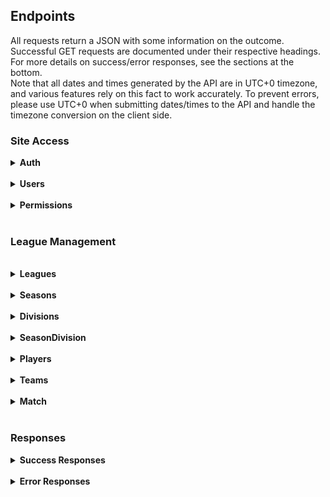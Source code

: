 <h2>Endpoints</h2>
All requests return a JSON with some information on the outcome. Successful GET requests are documented under their 
respective headings. For more details on success/error responses, see the sections at the bottom.
<br>
Note that all dates and times generated by the API are in UTC+0 timezone, and various features rely on this fact to 
work accurately. To prevent errors, please use UTC+0 when submitting dates/times to the API and handle the timezone 
conversion on the client side.
<h3>Site Access</h3>
<details>
<summary><b>Auth</b></summary>
The API has a two key system for authorization. An app key required for all requests, and a user key required for 
requests that are sensitive to user authentication (i.e. changing account details).  
The key is sent in the request header as a Bearer token.
<pre>
Authorization: Bearer AUTH_TOKEN
</pre>
The app key is require for all requests (except for authenticating user details and getting the user key). 
App keys are currently provided by the developer manually and expire after 3 months. 
A valid app key can be used to generate a new key, replacing the old one and resetting the expiry.

The user key is used to authenticate a specific user, and can be retreived by using the API request below. 
For requests requiring a user key, append it directly to the app key when making your request. Total key length 
should be 66 characters.

<details>
<summary>
<code>POST /api/tokens/user</code>
</summary>
Requests an auth token for a user, provided a valid username and password. Returns 401 error if unauthorized.<br>
Username:password should be submitted using a Basic Authorization header and DOES NOT require an app code<br>
Tokens expire after 14 days unless otherwise specified.
<pre>{
    "token": "a3b67df3547a49e6cd338a05c442d666"
}</pre>
</details>
<details>
<summary>
<code>DELETE /api/tokens/user</code>
</summary>
Revokes the auth token of the current user. <b>Requires user auth token</b><br>
Useful for logging a user out<br>
</details>
<details>
<summary>
<code>POST /api/tokens/user/validate</code>
</summary>
Checks if user auth token submitted is still valid. <b>Requires user auth token</b><br>
Useful for checking if user is logged in. Returns <code>403 FORBIDDEN</code> if token is not valid.<br>
<pre>{
    "user": 2,
    "expires": "Tue, 26 Mar 2024 03:16:34 GMT",
    "_links": {
        "user": "/api/users/2"
    }
}
</pre>
</details>
<details>
<summary>
<code>GET /api/tokens/app</code>
</summary>
Gets the token and expiry date of the current app token.<br>
Since it requires a valid app token to access, 
and only gives details on that token, only really useful for getting the expiry date<br>

<pre>{
    "expiry": "Tue, 23 Apr 2024 23:02:17 GMT",
    "token": "4ded8ce3796b368e93c5f87d36a7def051"
}
</pre>
</details>
<details>
<summary>
<code>POST /api/tokens/app</code>
</summary>
Requests a new app token and resets the expiry date.<br>
Requires a valid app token to access, 
and cannot be used to reset another authorized app's token.<br>
<pre>{
    "expiry": "Tue, 23 Apr 2024 23:02:17 GMT",
    "token": "4ded8ce3796b368e93c5f87d36a7def051"
}
</pre>
</details>
</details>
<br><details>
<summary><b>Users</b></summary>
<ul>
<details>
<summary><u>General</u></summary>
<ul>
<details>
    <summary><code>GET /api/users</code></summary>
    Gets list of all users. Optional args and defaults:<code>page=1, per_page=10 (max 100)</code>
    <pre>
{
    "items": [
        { ... user resource ... },
        { ... user resource ... },
        ...
    ],
    "_meta": {
        "page": 1,
        "per_page": 10,
        "total_pages": 20,
        "total_items": 195
    },
    "_links:" {
        "self": ".../api/users?page=1",
        "next": ".../api/users?page=2",
        "prev": null
    }
}</pre>
</details>
<details>
    <summary><code>GET /api/users/{id}</code></summary>
    Gets the user data of a user specified by their user id. The list of permissions in this result returns the keys 
only. For a full list see <code>GET /api/users/{int:id}/permissions</code><br>
<code>email</code> is only returned if that user's token is submitted in the request
    <pre>{
    "id": 1,
    "username": "Admin",
    "email": "admin@email.com", # only returned if the user requested their own data
    "player": 1,
    "discord": 34234523452345,
    "permissions": [
        "admin"
    ],
    "matches_streamed": 0,
    "matches_reviewed": 0,
    "reset_pass": false,
    "_links": {
        "self": "/api/users/1",
        "player": "/api/players/1",
        "discord": "/api/users/1/discord",
        "permissions": "/api/users/1/permissions",
        "matches_streamed": "/api/users/1/matches_streamed",
        "matches_reviewed": "/api/users/1/matches_reviewed",
    }
}</pre>
</details>
<details>
<summary><code>POST /api/users</code></summary>
Creates a new user. Returns a <code>201 CREATED</code>
<pre>
{
    "username": string, must be unique,
    "email": string, must be unique,
    "password: string
}</pre>
</details>
<details>
<summary><code>PUT /api/users/{int:id}</code></summary>
<b>Requires user auth token</b> - users are only authorized to change their own details<br>
Modifies a user. Returns <code>200 OK</code><br>
<pre># <em>italicised</em> fields are optional 
{
    <em>"username": "Admin"</em>,
    <em>"email": "admin@email.com"</em>
}</pre>
</details>
</ul>
</details>
<details>
<summary><u>Passwords</u></summary>
<ul>
<details>
<summary><code>POST /api/users/{id}/new_password</code></summary>
<b>Requires user auth token</b> - users are only authorized to change their own details<br>
Changes the users password. 
This will also set the re-issue the user token and set the <code>reset_pass</code> field on the user to False.<br>
Response is the new token.
<pre>{
    "password": "newpassword"
}</pre>
</details>
<details>
<summary><code>POST /api/users/forgot_password</code></summary>
Requests a reset password email for the specified user. Specify the user by either <code>username</code> 
or <code>email</code> field. Only one is required. On success will send a password reset token to the users email, 
which can be used to receive a temporary token. <br>
<pre>{
    "_links": {
        "user": "/api/users/2"
    },
    "result": "success",
    "user": 2
}</pre>
</details>
<details>
<summary><code>GET /api/users/forgot_password/{temp_token}</code></summary>
Uses a temporary token sent to a user via email to get a temporary auth token. This will revoke the current token for
that user, and set an expiry on the new token of 5 minutes. Will also set a <code>reset_pass</code> boolean to true on that user. It is recommended to force the user to change their
password after doing this.<br>
<pre>{
    "expires": "Mon, 25 Mar 2024 04:01:56 GMT",
    "token": "e392ae1467472ee8a591a11915f723b0"
}
</pre>
</details>
</ul>
</details>
<details>
<summary><u>Permissions</u></summary>
<ul>
<details>
<summary><code>GET /api/users/{id}/permissions</code></summary>
Gets a detailed list of the users permissions
<pre>{
    "username": "Admin",
    "permissions": [
        {
            "id": 1,
            "key": "team_mgr",
            "description": "Team Manager",
            "modifiers": {
                'team': 1
            },
            "_links": {
                "self": "/api/permissions/1"
            }
        }
    ],
    "_links": {
        "self": "/api/users/1/permissions"
    }
}</pre>
</details>
<details>
<summary><code>POST /api/users/{id}/permissions</code></summary>
Gives the user the permission defined by field <code>key</code>.<br>
Success returns <code>201 CREATED</code>
<pre>{
    'key': 'admin',
    'modifiers': { # insert modifiers as a json }
}</pre>
</details>
<details>
<summary><code>PUT /api/users/{id}/permissions</code></summary>
Updates the additional modifiers for user specified by {id} and the permission defined by field <code>key</code>.
<b>Overrides the modifiers tag completely with the new input</b>
<pre>{
    'key': 'admin',
    'modifiers': { # insert modifiers as a json }
}</pre>
</details>
<details>
<summary><code>POST /api/users/{id}/permissions/revoke</code></summary>
Revokes the permission specified by <code>key</code>  for user specified by {id}
<pre>{
    'key': 'admin'
}</pre>
</details>
</ul>
</details>
<details>
<summary><u>Discord</u></summary>
<ul>
<details>
<summary><code>GET /api/users/{id}/discord</code></summary>
Gets the user's linked discord profile. If request sent including user auth code, will also return
the access and refresh tokens
<pre>{
    "user": "Haelnorr",
    "discord_id": "1230918231",
    "token_expiration": "Tue, 26 Mar 2024 03:16:34 GMT",
    "access_token": "132f4d1234df1234d123e4213df234f",
    "refresh_token": "12387n293mo4if28734j9rm28d34r",
    "_links": {
        "self": "/api/users/2/discord",
        "user": "/api/users/2"
    }
}</pre>
</details>
<details>
<summary><code>POST /api/users/{id}/discord</code></summary>
Creates a new entry in the database recording the users discord information. User must be authenticated.<br>
<pre>{
    'discord_id': '123491203481209348123',
    'access_token': '31r234d123ecdx134fe234d',
    'refresh_token': '12w1ce2f234cs243ew',
    'expires_in': 604800
}</pre>
</details>
<details>
<summary><code>PUT /api/users/{id}/discord</code></summary>
Update a users discord information. User must be authenticated.
<pre># All fields optional
{
    'discord_id': '123491203481209348123',
    'access_token': '31r234d123ecdx134fe234d',
    'refresh_token': '12w1ce2f234cs243ew',
    'expires_in': 604800
}</pre>
</details>
<details>
<summary><code>DELETE /api/users/{id}/discord</code></summary>
Removes a users discord information. User must be authenticated. Returns <code>200 OK</code> on success
</details>
</ul>
</details>
<details>
<summary><u>Twitch</u></summary>
<ul>
<details>
<summary><code>GET /api/users/{id}/twitch</code></summary>
Gets the user's linked Twitch profile. If request sent including user auth code, will also return
the access and refresh tokens
<pre>{
    "user": "Haelnorr",
    "twitch_id": "1230918231",
    "token_expiration": "Tue, 26 Mar 2024 03:16:34 GMT",
    "access_token": "132f4d1234df1234d123e4213df234f",
    "refresh_token": "12387n293mo4if28734j9rm28d34r",
    "_links": {
        "self": "/api/users/2/twitch",
        "user": "/api/users/2"
    }
}</pre>
</details>
<details>
<summary><code>POST /api/users/{id}/twitch</code></summary>
Creates a new entry in the database recording the users twitch information. User must be authenticated. Returns <code>201 CREATED</code> on success<br>
<pre>{
    'twitch_id': '123491203481209348123',
    'access_token': '31r234d123ecdx134fe234d',
    'refresh_token': '12w1ce2f234cs243ew',
    'expires_in': 604800
}</pre>
</details>
<details>
<summary><code>PUT /api/users/{id}/twitch</code></summary>
Update a users twitch information. User must be authenticated. Returns <code>200 OK</code> on success
<pre># all fields optional
{
    'twitch_id': '123491203481209348123',
    'access_token': '31r234d123ecdx134fe234d',
    'refresh_token': '12w1ce2f234cs243ew',
    'expires_in': 604800
}</pre>
</details>
<details>
<summary><code>DELETE /api/users/{id}/twitch</code></summary>
Removes a users twitch information. User must be authenticated. Returns <code>200 OK</code> response on success
</details>
</ul>
</details>
</ul>


</details>
<br><details>
<summary><b>Permissions</b></summary>
This section is for requests regarding the permissions table. For assigning permissions to users, check the users section.
<ul>
<details>
<summary><code>GET /api/permissions/{id_or_key}</code></summary>
Returns a permission given its ID or unique key
<pre>{
    "id": 1,
    "key": "admin",
    "description": "Site Administrator",
    "users_count": 1,
    "_links": {
        "self": "/api/permissions/1"
    }
}</pre>
</details>
<details>
<summary><code>GET /api/permissions</code></summary>
Get a list of all permissions. Optional args and defaults:<code>page=1, per_page=10 (max 100)</code>
<pre>{
    "items": [
        { ... permission resource ... },
        { ... permission resource ... },
        ...
    ]
    "_meta": {
        "page": 1,
        "per_page": 10,
        "total_items": 1,
        "total_pages": 1
    },
    "_links": {
        "self": "/api/permissions?page=1&per_page=10",
        "next": null,
        "prev": null
    }
}</pre>
</details>
<details>
<summary><code>POST /api/permissions</code></summary>
Creates a new permission.
<pre># Italicised fields are optional
{
    'key': 'admin',
    <em>'description: 'Site Administrator'</em>
}</pre>
</details>
<details>
<summary><code>PUT /api/permissions/{id_or_key}</code></summary>
Updates an existing permission
<pre># Italicised fields are optional
{
    <em>'key': 'admin',</em>
    <em>'description: 'Site Administrator'</em>
}</pre>
</details>
<details>
<summary><code>GET /api/permissions/{id_or_key}/users</code></summary>
Lists all the users who have the specified permission
<pre>{
    "key": "admin",
    "permission": "Site Administrator",
    "users": [
        {
            "_links": {
                "self": "/api/users/1"
            },
            "id": 1,
            "username": "Admin"
        }
    ],
    "_links": {
        "self": "/api/permissions/1/users"
    }    
}</pre>
</details>
</ul>
</details>
<br>
<h3>League Management</h3>
<br><details>
<summary><b>Leagues</b></summary>
<ul>
<details>
<summary><code>GET /api/leagues</code></summary>
Returns a list of all leagues. Optional args and defaults:<code>page=1, per_page=10 (max 100)</code>
<pre>{
    "items": [
        { ... league item ... },
        { ... league item ... },
        ...
    ],
    "_meta": {
        "page": 1,
        "per_page": 10,
        "total_items": 2,
        "total_pages": 1
    },
    "_links": {
        "next": null,
        "prev": null,
        "self": "/api/leagues?page=1&per_page=10"
    }
}</pre>
</details>
<details>
<summary><code>GET /api/leagues/{id_or_acronym}</code></summary>
Returns a specified league
<pre>{
    "id": 1,
    "name": "Oceanic Slapshot League",
    "acronym": "OSL",
    "seasons_count": 18,
    "divisions_count": 3,
    "_links": {
        "self": "/api/leagues/1",
        "seasons": "/api/leagues/1/seasons",
        "divisions": "/api/leagues/1/divisions"
    }
}</pre>
</details>
<details>
<summary><code>POST /api/leagues</code></summary>
Creates a new league with the specified details.
<pre>{
    "name": "Oceanic Slapshot League",
    "acronym": "OSL"
}</pre>
<pre>{
    "id": 1,
    "name": "Oceanic Slapshot League",
    "acronym": "OSL",
    "seasons_count": 18,
    "divisions_count": 3,
    "_links": {
        "self": "/api/leagues/1",
        "seasons": "/api/leagues/1/seasons",
        "divisions": "/api/leagues/1/divisions"
    }
}</pre>
</details>
<details>
<summary><code>PUT /api/leagues/{id_or_acronym}</code></summary>
Updates a league with the specified details.
<pre># Italicised fields are optional
{
    <em>"name": "Oceanic Slapshot League",</em>
    <em>"acronym": "OSL"</em>
}</pre>
<pre>{
    "id": 1,
    "name": "Oceanic Slapshot League",
    "acronym": "OSL",
    "seasons_count": 18,
    "divisions_count": 3,
    "_links": {
        "self": "/api/leagues/1",
        "seasons": "/api/leagues/1/seasons",
        "divisions": "/api/leagues/1/divisions"
    }
}</pre>
</details>
<details>
<summary><code>GET /api/leagues/{id_or_acronym}/seasons</code></summary>
Gets a list of seasons in the specified league. Optional args and defaults: <code>page=1, per_page=10 (max 100)</code>
<pre>{
    "league": "Oceanic Slapshot League",
    "acronym": "OSL",
    "items": [
        { ... season item ... },
        { ... season item ... },
        ...
    ],
    "_meta": {
        "page": 1,
        "per_page": 10,
        "total_items": 18,
        "total_pages": 2
    },
    "_links": {
        "next": "/api/leagues/1/seasons?page=2&per_page=10",
        "prev": null,
        "self": "/api/leagues/1/seasons?page=1&per_page=10"
    }
}</pre>
</details>
<details>
<summary><code>GET /api/leagues/{id_or_acronym}/divisions</code></summary>
Gets a list of divisions in the specified league. Optional args and defaults: <code>page=1, per_page=10 (max 100)</code>
<pre>{
    "league": "Oceanic Slapshot League",
    "acronym": "OSL",
    "items": [
        { ... division item ... },
        { ... division item ... },
        ...
    ],
    "_meta": {
        "page": 1,
        "per_page": 10,
        "total_items": 3,
        "total_pages": 1
    },
    "_links": {
        "next": null,
        "prev": null,
        "self": "/api/leagues/1/divisions?page=1&per_page=10"
    }
}</pre>
</details>
</ul>
</details>
<br><details>
<summary><b>Seasons</b></summary>
<ul>
<details>
<summary><code>GET /api/seasons</code></summary>
Returns a list of all seasons. Optional args and defaults:<code>page=1, per_page=10 (max 100)</code>
<pre>{
    "items": [
        { ... season item ... },
        { ... season item ... },
        ...
    ],
    "_meta": {
        "page": 1,
        "per_page": 10,
        "total_items": 2,
        "total_pages": 1
    },
    "_links": {
        "next": null,
        "prev": null,
        "self": "/api/seasons?page=1&per_page=10"
    }
}</pre>
</details>
<details>
<summary><code>GET /api/seasons/{id}</code></summary>
Returns a specified season
<pre>{
    "id": 1,
    "name": "Season 1",
    "acronym": "S1",
    "league": "OSL",
    "match_type": "League",
    "divisions_count": 1,
    "start_date": null
    "end_date": null,
    "finals_end": null,
    "finals_start": null,
    "_links": {
        "divisions": "/api/seasons/1/divisions",
        "league": "/api/leagues/1",
        "match_type": null,
        "self": "/api/seasons/1"
    }
}</pre>
</details>
<details>
<summary><code>POST /api/seasons</code></summary>
Creates a new season with the specified details. <code>match_type</code> specifies the preset for lobby settings 
(i.e. periods, length, game type etc.)<br>
There can be multiple seasons with the same name or acronym, but not in the same league.
<pre># Italicised fields are optional
# Date input should be in the format YYYY-MM-DD
{
    "name": "Season 18",
    "acronym": "S18",
    "league": "osl", # can be ID or acronym
    "match_type": "league", # can be ID or name
    <em>"start_date": "2024-04-24",</em>
    <em>"end_date": "2024-05-24",</em>
    <em>"finals_start": "2024-05-24",</em>
    <em>"finals_end": "2024-06-15"</em>
}</pre>
</details>
<details>
<summary><code>PUT /api/seasons/{id}</code></summary>
Updates a season with the specified details.
<pre># Italicised fields are optional
# Date input should be in the format YYYY-MM-DD
{
    <em>"name": "Season 18",</em>
    <em>"acronym": "S18",</em>
    <em>"start_date": "2024-04-24",</em>
    <em>"end_date": "2024-05-24",</em>
    <em>"finals_start": "2024-05-24",</em>
    <em>"finals_end": "2024-06-15"</em>
}</pre>
</details>
<details>
<summary><code>GET /api/seasons/{id}/divisions</code></summary>
Gets a list of divisions in the specified season. Optional args and defaults: <code>page=1, per_page=10 (max 100)</code>
<pre>{
    "season": "Season 1",
    "acronym": "S1",
    "league": "OSL",
    "items": [
        { ... season_division item ... }
        { ... season_division item ... }
        ...
    ],
    "_meta": {
        "page": 1,
        "per_page": 10,
        "total_items": 1,
        "total_pages": 1
    },
    "_links": {
        "next": null,
        "prev": null,
        "self": "/api/seasons/1/divisions?page=1&per_page=10"
    }
}</pre>
</details>
</ul>
</details>
<br><details>
<summary><b>Divisions</b></summary>
<ul>
<details>
<summary><code>GET /api/divisions</code></summary>
Returns a list of all divisions. Optional args and defaults:<code>page=1, per_page=10 (max 100)</code>
<pre>{
    "items": [
        { ... division item ... },
        { ... division item ... },
        ...
    ],
    "_meta": {
        "page": 1,
        "per_page": 10,
        "total_items": 3,
        "total_pages": 1
    },
    "_links": {
        "next": null,
        "prev": null,
        "self": "/api/divisions?page=1&per_page=10"
    }
}</pre>
</details>
<details>
<summary><code>GET /api/divisions/{id}</code></summary>
Returns a specified division
<pre>{
    "id": 1,
    "name": "Pro League",
    "acronym": "PL",
    "league": "OSL",
    "description": "Where the Pros at",
    "seasons_count": 1,
    "_links": {
        "league": "/api/leagues/1",
        "seasons": "/api/divisions/1/seasons",
        "self": "/api/leagues/1"
    }
}</pre>
</details>
<details>
<summary><code>POST /api/divisions</code></summary>
Creates a new division with the specified details. <br>
There can be multiple divisions with the same name or acronym, but not in the same league.
<pre># Italicised fields are optional
{
    "name": "Open League",
    "acronym": "OL",
    "league": "osl", # can be ID or acronym
    <em>"description": "Where players new to the game can start"</em>
}</pre>
</details>
<details>
<summary><code>PUT /api/divisions/{id}</code></summary>
Updates a division with the specified details.
<pre># Italicised fields are optional
{
    <em>"name": "Open League",</em>
    <em>"acronym": "OL",</em>
    <em>"description": "Where players new to the game can start"</em>
}</pre>
</details>
<details>
<summary><code>GET /api/divisions/{id}/seasons</code></summary>
Gets a list of divisions in the specified season. Optional args and defaults: <code>page=1, per_page=10 (max 100)</code>
<pre>{
    "division": "Pro League",
    "acronym": "PL",
    "league": "OSL",
    "seasons": [
        {
            "name": "Season 1",
            "acronym": "S1",
            "id": 1,
            "_links": {
                "self": "/api/seasons/1"
            }
        }
    ],
    "_links": {
        "league": "/api/leagues/1",
        "self": "/api/divisions/1/seasons"
    }
}</pre>
</details>
</ul>
</details>
<br><details>
<summary><b>SeasonDivision</b></summary>
This namespace can be slightly confusing, but it comes from the helper table it is built on. The table
links together entries from the 'Seasons' and 'Divisions' tables, and is where most of the relevant in-season data
is stored (teams, matches, finals etc).
<ul>
<details>
<summary><code>GET /api/season_division/{id}</code></summary>
Gets info a specific SeasonDivision
<pre>{
    "id": 39,
    "season": "Season 18",
    "division": "Open League",
    "league": "OSL",
    "teams_count": 10,
    "free_agents_count": 5,
    "rookies_count": 26,
    "matches_count": 0,
    "finals_count": 0,
    "_links": {
        "division": "/api/divisions/3",
        "finals": "/api/season_division/39/finals",
        "free_agents": "/api/season_division/39/free_agents",
        "league": "/api/leagues/1",
        "matches": "/api/season_division/39/matches",
        "rookies": "/api/season_division/39/rookies",
        "season": "/api/seasons/18",
        "self": "/api/leagues/39",
        "teams": "/api/season_division/39/teams"
    }
}</pre>
</details>
<details>
<summary><code>POST /api/season_division</code></summary>
Creates a new SeasonDivision. Input:
<pre>{
    "season_id": 4,
    "division_id": 2
}</pre>
</details>
<details>
<summary><code>GET /api/season_division/{id}/teams</code></summary>
Gets a list of teams in the SeasonDivision
<pre>{
    "division": "Open League",
    "id": 39,
    "league": "OSL",
    "season": "Season 18",
    "teams": [
        {
            "_links": {
                "self": "/api/teams/242"
            },
            "acronym": "2C1F",
            "color": null,
            "name": "2 Cousins 1 Friend"
        },
        { ... team info ... },
        ...
    ],
    "_links": {
        "season_division": "/api/season_division/39",
        "self": "/api/season_division/39/teams"
    }
}</pre>
</details>
<details>
<summary><code>GET /api/season_division/{id}/free_agents</code></summary>
Returns a list of all the free agents in the specified season. Will return <code>404 NOT FOUND</code> if season had no 
free agents
<pre>{
    "league": "OSL",
    "season_division": "Season 2 Single League",
    "free_agents": [
        {
            "_links": {
                "player": "/api/players/40"
            },
            "end_date": null,
            "player": "Nutterz",
            "start_date": null
        },
        { ... free agent info ... },
        ...
    ],
    "_links": {
        "league": "/api/leagues/1",
        "season_division": "/api/season_division/2",
        "self": "/api/season_division/2/free_agents"
    }
}</pre>
</details>
<details>
<summary><code>GET /api/season_division/{id}/rookies</code></summary>
Lists the players who are playing for the first time in this season.
<pre>{
    "season": "Season 18",
    "division": "Open League",
    "id": 39,
    "league": "OSL",
    "rookies": [
        {
            "_links": {
                "current_team": "/api/teams/242",
                "self": "/api/players/338",
                "user": null
            },
            "current_team": "2 Cousins 1 Friend",
            "player_name": "Pluto",
            "slap_id": 552377,
            "user": null
        },
        { ...  player info ... },
        ...
    ],
    "_links": {
        "season_division": "/api/season_division/39",
        "self": "/api/season_division/39/rookies"
    }
}</pre>
</details>
</ul>
</details>
<br><details>
<summary><b>Players</b></summary>
<ul>
<details>
<summary><code>GET /api/players/{id}</code></summary>
Gets the specified player.
<pre>{
    "id": 1,
    "player_name": "Eagle",
    "slap_id": 155,
    "user": null,
    "current_team": null,
    "teams": 0,
    "first_season": "Season 1 Single League",
    "rookie": true,
    "free_agent_seasons": 0,
    "next_name_change": null,
    "_links": {
        "self": "/api/players/1",
        "user": "/api/users/1",
        "current_team": null,
        "first_season": "/api/season_division/1",
        "free_agent_seasons": "/api/players/1/free_agent",
        "teams": "/api/players/1/teams",
        "awards": "/api/teams/1/awards"
    }
}</pre>
</details>
<details>
<summary><code>GET /api/players</code></summary>
Gets the collection of all players. Optional args and defaults:<code>page=1, per_page=10 (max 100)</code>
<pre>{
    "items": [
        { ... player item ... }
        { ... player item ... }
        ...
    ],
    "_meta": {
        "page": 1,
        "per_page": 10,
        "total_items": 363,
        "total_pages": 37
    },
    "_links": {
        "next": "/api/players?page=2&per_page=10",
        "prev": null,
        "self": "/api/players?page=1&per_page=10"
    }
}</pre>
</details>
<details>
<summary><code>POST /api/players</code></summary>
Creates a new user.
<pre># Italicised fields are optional
{
    "player_name": "BestRookie",
    <em>"slap_id": 1213456,</em>
    <em>"rookie": true,</em>
    <em>"first_season_id": 42</em>
}</pre>
</details>
<details>
<summary><code>PUT /api/players/{id}</code></summary>
Updates a player.
<pre># Italicised fields are optional
{
    <em>"player_name": "BestRookie",</em>
    <em>"slap_id": 1213456,</em>
    <em>"rookie": true,</em>
    <em>"first_season_id": 42</em>
}</pre>
</details>
<details>
<summary><code>GET /api/players/{id}/teams</code></summary>
Gets a list of teams the player has been on, with dates. Can specify the optional arg <code>?current=True</code>
to retrieve only the players current team.
<pre>All teams the player has been on
{
    "player": "Spar",
    "teams": {
        "55": {
            "name": "Such Is Life",
            "acronym": "SIL",
            "color": "dd73ff",
            "dates": [
                {
                    "end": "Tue, 25 Jan 2022 00:00:00 GMT",
                    "start": "Mon, 25 May 2020 00:00:00 GMT"
                },
                {
                    "end": "Sun, 12 Mar 2023 00:00:00 GMT",
                    "start": "Mon, 19 Sep 2022 00:00:00 GMT"
                },
                {
                    "end": null,
                    "start": "Mon, 28 Aug 2023 00:00:00 GMT"
                }
            ],
            "_links": {
                "self": "/api/teams/55"
            }
        },
        "team_id": { .. team info and dates ... }
    },
    "_links": {
        "self": "/api/players/113/teams"
    }
}</pre>
<pre>The players current team
{
    "player": "Spar",
    "current_team": {
        "acronym": "SIL",
        "color": "dd73ff",
        "name": "Such Is Life",
        "dates": [
            "start": "Mon, 28 Aug 2023 00:00:00 GMT",
            "end": null
        ],
        "_links": {
            "self": "/api/teams/55"
        }
    },
    "_links": {
        "current_team": "/api/players/113",
        "self": "/api/players/113/teams?current=True"
    }
}
</pre>
</details>
<details>
<summary><code>POST /api/players/{id}/teams</code></summary>
Register the player to a team. Specify the team by <code>team={id or acronym}</code>.
Will fail if player is currently registered to a team.
</details>
<details>
<summary><code>DELETE /api/players/{id}/teams</code></summary>
De-register the player from their current team.
</details>
<details>
<summary><code>GET /api/players/{id}/free_agent</code></summary>
Gets a list of seasons a player has been a free agent in.
<pre>{
    "player": "Nananana",
    "free_agent_seasons": [
        {
            "_links": {
                "self": "/api/season_division/30",
                "season": "/api/seasons/15",
                "division": "/api/divisions/1",
                "league": "/api/leagues/1",
            },
            "division": "Pro League",
            "id": 30,
            "league": "OSL",
            "season": "Season 15"
        },
        { ... season/division information ... },
        ...
    ],
    "_links": {
        "player": "/api/players/48",
        "self": "/api/players/48/free_agent"
    }
}</pre>
</details>
<details>
<summary><code>POST /api/players/{id}/free_agent</code></summary>
Registers a player to the given season_division. Input is <code>season_division_id</code>
</details>
</ul>
</details>
<br><details>
<summary><b>Teams</b></summary>
<ul>
<details>
<summary><code>GET /api/teams/{id}</code></summary>
Gets the specified team.
<pre>{
    "id": 3,
    "name": "100 Throws",
    "acronym": "100",
    "active_players": 0,
    "awards": 0,
    "color": "9cd9e0",
    "founded_date": null,
    "logo": false,
    "seasons_played": 0,
    "_links": {
        "active_players": "/api/teams/3/players?current=True",
        "awards": "/api/teams/3/awards",
        "logo": null,
        "seasons_played": "/api/teams/3/seasons",
        "self": "/api/teams/3"
    }
}</pre>
</details>
<details>
<summary><code>GET /api/teams</code></summary>
Gets the collection of all teams. Optional args and defaults:<code>page=1, per_page=10 (max 100)</code>
<pre>{
    "items": [
        { ... team item ... }
        { ... team item ... }
        ...
    ],
    "_meta": {
        "page": 1,
        "per_page": 10,
        "total_items": 1,
        "total_pages": 1
    },
    "_links": {
        "next": null,
        "prev": null,
        "self": "/api/teams?page=1&per_page=10"
    }
}</pre>
</details>
<details>
<summary><code>POST /api/teams</code></summary>
Creates a new team.
<pre># Italicised fields are optional
{
    "name": "Best New Team",
    "acronym": "BNT",
    <em>"color": "9cd9e0",</em>
    <em>"logo": "/path/to/logo",</em> 
    <em>"founded_date": 2024-03-29</em>
}</pre>
</details>
<details>
<summary><code>PUT /api/teams/{id}</code></summary>
Updates a team.
<pre># Italicised fields are optional
{
    <em>"name": "Best New Team",</em>
    <em>"acronym": "BNT",</em>
    <em>"color": "9cd9e0",</em>
    <em>"logo": "/path/to/logo",</em> 
    <em>"founded_date": 2024-03-29</em>
}</pre>
</details>
<details>
<summary><code>GET /api/teams/{id}/players</code></summary>
Gets a list of players that have been on the team, with dates. Can specify the optional arg <code>?current=True</code>
to retrieve only the current players.
<pre># Listing all players
{
    "team": "Such Is Life",
    "acronym": "SIL",
    "color": "dd73ff",
    "players": {
        "113": {
            "name": "Spar",
            "dates": [
                {
                    "end": "Tue, 25 Jan 2022 00:00:00 GMT",
                    "start": "Mon, 25 May 2020 00:00:00 GMT"
                },
                {
                    "end": "Sun, 12 Mar 2023 00:00:00 GMT",
                    "start": "Mon, 19 Sep 2022 00:00:00 GMT"
                },
                {
                    "end": null,
                    "start": "Mon, 28 Aug 2023 00:00:00 GMT"
                }
            ],
            "_links": {
                "self": "/api/players/113"
            }
        },
        "player_id": { ... player dates ... },
        "player_id": { ... player dates ... }
    },
    "_links": {
        "self": "/api/teams/55/players?current=False",
        "team": "/api/teams/55"
    }
}
</pre>
<pre># Listing current players
{
    "team": "Such Is Life",
    "acronym": "SIL",
    "color": "dd73ff",
    "players": {
        "113": {
            "_links": {
                "self": "/api/players/113"
            },
            "name": "Spar",
            "start_date": "Mon, 28 Aug 2023 00:00:00 GMT"
        },
        "197": {
            "_links": {
                "self": "/api/players/197"
            },
            "name": "hqckk",
            "start_date": "Sun, 14 Jan 2024 00:00:00 GMT"
        },
        "258": {
            "_links": {
                "self": "/api/players/258"
            },
            "name": "Protein Filled Chicken",
            "start_date": "Sun, 14 Jan 2024 00:00:00 GMT"
        }
    },
    "_links": {
        "self": "/api/teams/55/players?current=True",
        "team": "/api/teams/55"
    }
}
</pre>
</details>
<details>
<summary><code>GET /api/teams/{pid}/players/season/{sid}</code></summary>
Gets the list of players for a team specified by <code>pid</code> in the season_division specified by <code>sid</code>
<pre>{
    "season_division": "Season 12 Pro League (OSL)",
    "team": "Such Is Life",
    "acronym": "SIL",
    "color": "dd73ff",
    "players": {
        "116": {
            "_links": {
                "self": "/api/players/116"
            },
            "end_date": "Sun, 21 Aug 2022 00:00:00 GMT",
            "name": "aha yeah baby",
            "start_date": "Mon, 28 Feb 2022 00:00:00 GMT"
        },
        "160": {
            "_links": {
                "self": "/api/players/160"
            },
            "end_date": "Sun, 01 May 2022 00:00:00 GMT",
            "name": "kubix",
            "start_date": "Mon, 01 Nov 2021 00:00:00 GMT"
        },
        "161": {
            "_links": {
                "self": "/api/players/161"
            },
            "end_date": "Sun, 01 May 2022 00:00:00 GMT",
            "name": "miniskirt",
            "start_date": "Mon, 28 Feb 2022 00:00:00 GMT"
        }
    },
    "_links": {
        "self": "/api/teams/55/players/season/23",
        "team": "/api/teams/55"
    }
}</pre>
</details>
<details>
<summary><code>GET /api/teams/{id}/seasons</code></summary>
Gets a list of seasons the team has played in
<pre>{
    "acronym": "SIL",
    "color": "dd73ff",
    "name": "Such Is Life",
    "season_divisions": [
        {
            "_links": {
                "division": "/api/divisions/3",
                "league": "/api/leagues/1",
                "season": "/api/seasons/5",
                "self": "/api/season_division/6"
            },
            "division": "Open League",
            "id": 6,
            "league": "OSL",
            "season": "Season 5"
        },
        { ... season_division info ... },
        ...
    ],
    "_links": {
        "self": "/api/teams/55/seasons",
        "team": "/api/teams/55"
    }
}</pre>
</details>
<details>
<summary><code>POST /api/teams/{id}/seasons</code></summary>
Registers a team to a season_division. Input: <code>season_division_id</code>
</details>
<details>
<summary><code>DELETE /api/teams/{tid}/seasons/{sid}</code></summary>
De-registers a team from a season_division. <code>tid</code> is <code>team.id</code> and 
<code>sid</code> is <code>season_division.id</code>
</details>
</ul>
</details>
<br><details>
<summary><b>Match</b></summary>
<ul>
<details>
<summary><code>POST /api/match</code></summary>
Creates a match. Teams must be registered to the specified season_division, and cannot play themselves.
<pre># Italicised fields are optional
{
    "season_division_id": 40,
    "home_team_id": 247,
    "away_team_id": 245,
    <em>"round": 1,</em>
    <em>"match_week": 1</em>
}</pre>
</details>
<details>
<summary><code>GET /api/match/{id}</code></summary>
Gets the details of the specified match. Will include results if match is completed.
<pre>{
    "id": 1,
    "season_division": "Season 19 Pro League",
    "round": 1,
    "match_week": 1,
    "scheduled_time": null,
    "results": null,
    "streamer": null,
    "cancelled": null,
    "final": false,
    "home_team": {
        "_links": {
            "self": "/api/teams/247"
        },
        "acronym": "CBR",
        "color": null,
        "name": "CBR Milk"
    },
    "away_team": {
        "_links": {
            "self": "/api/teams/245"
        },
        "acronym": "MONK",
        "color": null,
        "name": "Massive Monkeys"
    },
    "_links": {
        "away_team": "/api/teams/245",
        "home_team": "/api/teams/247",
        "results": null,
        "season_division": "/api/season_division/40",
        "self": "/api/match/1",
        "streamer": null
    }
}</pre>
</details>
</ul>
</details>
<br>

<h3>Responses</h3>
<details>
<summary><b>Success Responses</b></summary>
Some requests will respond with a more generic response format instead of a detailed object with lots of information.
Information from these responses are still helpful, and follow this format:
<pre># Example of a '200 OK' response
{
    "result": "OK",
    "message": "Division Open League updated",
    "location": "/api/divisions/3"
}</pre>
</details>
<br><details>
<summary><b>Error Responses</b></summary>
All error responses should have the corresponding HTTP response code as well as a body that follows this format:
<pre># Example 404 error response
{
    "error": "Not Found",
    "message": "Requested resource cannot be found",
    "missing_resource": "User with ID 5" # this field is only found on 404 errors
}</pre>
If an error occurs and you do not get a response that follows this format, please open an issue with details on how to 
reproduce the problem.
<ul></ul>
</details>